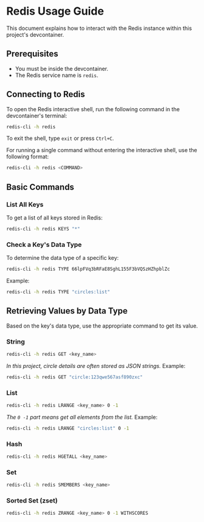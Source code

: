 # Redis Usage Guide

This document explains how to interact with the Redis instance within this project's devcontainer.

## Prerequisites

- You must be inside the devcontainer.
- The Redis service name is `redis`.

## Connecting to Redis

To open the Redis interactive shell, run the following command in the devcontainer's terminal:

```bash
redis-cli -h redis
```

To exit the shell, type `exit` or press `Ctrl+C`.

For running a single command without entering the interactive shell, use the following format:

```bash
redis-cli -h redis <COMMAND>
```

## Basic Commands

### List All Keys

To get a list of all keys stored in Redis:

```bash
redis-cli -h redis KEYS "*"
```

### Check a Key's Data Type

To determine the data type of a specific key:

```bash
redis-cli -h redis TYPE 66lpFVq3bRFaE8SghL155F3bVQSzHZhpblZc
```

Example:
```bash
redis-cli -h redis TYPE "circles:list"
```

## Retrieving Values by Data Type

Based on the key's data type, use the appropriate command to get its value.

### String

```bash
redis-cli -h redis GET <key_name>
```
*In this project, circle details are often stored as JSON strings.*
Example:
```bash
redis-cli -h redis GET "circle:123qwe567asf890zxc"
```

### List

```bash
redis-cli -h redis LRANGE <key_name> 0 -1
```
*The `0 -1` part means get all elements from the list.*
Example:
```bash
redis-cli -h redis LRANGE "circles:list" 0 -1
```

### Hash

```bash
redis-cli -h redis HGETALL <key_name>
```

### Set

```bash
redis-cli -h redis SMEMBERS <key_name>
```

### Sorted Set (zset)

```bash
redis-cli -h redis ZRANGE <key_name> 0 -1 WITHSCORES
```
